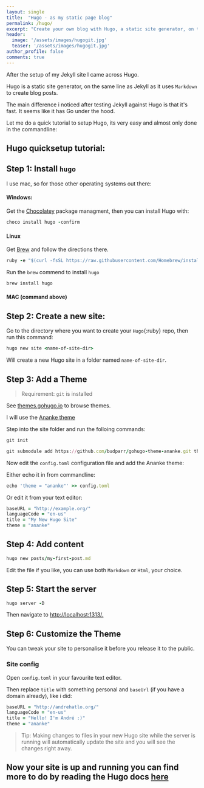 ```yaml
---
layout: single
title:  "Hugo - as my static page blog"
permalink: /hugo/
excerpt: "Create your own blog with Hugo, a static site generator, on the same line as Jekyll."
header:
  image: '/assets/images/hugogit.jpg'
  teaser: '/assets/images/hugogit.jpg'
author_profile: false
comments: true
---
```


After the setup of my Jekyll site I came across Hugo.

Hugo is a static site generator, on the same line as Jekyll as it uses `Markdown` to create blog posts.

The main difference i noticed after testing Jekyll against Hugo is that it's fast. It seems like it has Go under the hood.

Let me do a quick tutorial to setup Hugo, its very easy and almost only done in the commandline:

## Hugo quicksetup tutorial:


## Step 1: Install `hugo`

I use mac, so for those other operating systems out there:

#### Windows:

Get the [Chocolatey](https://chocolatey.org/) package managment, then you can install Hugo with:

```ruby
choco install hugo -confirm
```

#### Linux

Get [Brew](https://brew.sh/) and follow the directions there.

```ruby
ruby -e "$(curl -fsSL https://raw.githubusercontent.com/Homebrew/install/master/install)"
```

Run the `brew` commend to install `hugo`

```ruby
brew install hugo
```

#### MAC (command above)

## Step 2: Create a new site:

Go to the directory where you want to create your `Hugo`{:ruby} repo, then run this command:

```ruby
hugo new site <name-of-site-dir>
```

Will create a new Hugo site in a folder named `name-of-site-dir`.

## Step 3: Add a Theme

> Requirement: `git` is installed

See [themes.gohugo.io](themes.gohugo.io) to browse themes.

I will use the [Ananke theme](https://themes.gohugo.io/gohugo-theme-ananke/)

Step into the site folder and run the folloing commands:

```ruby
git init

git submodule add https://github.com/budparr/gohugo-theme-ananke.git themes/ananke
```

Now edit the `config.toml` configuration file and add the Ananke theme:

Either echo it in from commandline:

```ruby
echo 'theme = "ananke"' >> config.toml
```

Or edit it from your text editor:

```ruby
baseURL = "http://example.org/"
languageCode = "en-us"
title = "My New Hugo Site"
theme = "ananke"
```

## Step 4: Add content

```ruby
hugo new posts/my-first-post.md
```

Edit the file if you like, you can use both `Markdown` or `Html`, your choice.

## Step 5: Start the server

```ruby
hugo server -D
```

Then navigate to [http://localhost:1313/.](http://localhost:1313/.)

##  Step 6: Customize the Theme

You can tweak your site to personalise it before you release it to the public.

### Site config

Open `config.toml` in your favourite text editor.

Then replace `title` with something personal and `baseUrl` (if you have a domain already), like i did:

```ruby
baseURL = "http://andrehatlo.org/"
languageCode = "en-us"
title = "Hello! I'm André :)"
theme = "ananke"
```

> Tip:
> Making changes to files in your new Hugo site
> while the server is running will automatically update
> the site and you will see the changes right away.

## Now your site is up and running you can find more to do by reading the Hugo docs [here](https://gohugo.io/documentation/)
